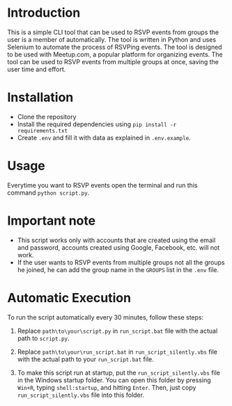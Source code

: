 # Introduction

This is a simple CLI tool that can be used to RSVP events from groups the user is a member of automatically. The tool is written in Python and uses Selenium to automate the process of RSVPing events. The tool is designed to be used with Meetup.com, a popular platform for organizing events. The tool can be used to RSVP events from multiple groups at once, saving the user time and effort.

# Installation

- Clone the repository
- Install the required dependencies using `pip install -r requirements.txt`
- Create `.env` and fill it with data as explained in `.env.example`.

# Usage

Everytime you want to RSVP events open the terminal and run this command `python script.py`.

# Important note

- This script works only with accounts that are created using the email and password, accounts created using Google, Facebook, etc. will not work.
- If the user wants to RSVP events from multiple groups not all the groups he joined, he can add the group name in the `GROUPS` list in the `.env` file.

# Automatic Execution

To run the script automatically every 30 minutes, follow these steps:

1. Replace `path\to\your\script.py` in `run_script.bat` file with the actual path to `script.py`.

2. Replace `path\to\your\run_script.bat` in `run_script_silently.vbs` file with the actual path to your `run_script.bat` file.

3. To make this script run at startup, put the `run_script_silently.vbs` file in the Windows startup folder. You can open this folder by pressing `Win+R`, typing `shell:startup`, and hitting `Enter`. Then, just copy `run_script_silently.vbs` file into this folder.
